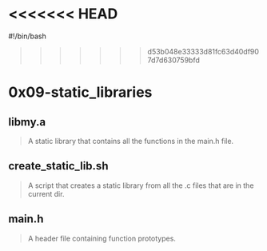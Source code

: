 <<<<<<< HEAD
=======
#!/bin/bash
>>>>>>> d53b048e33333d81fc63d40df907d7d630759bfd
# 0x09-static_libraries

## libmy.a
> A static library that contains all the functions in the main.h file.

## create_static_lib.sh
> A script that creates a static library from all the .c files that are in the current dir.

## main.h
> A header file containing function prototypes.
